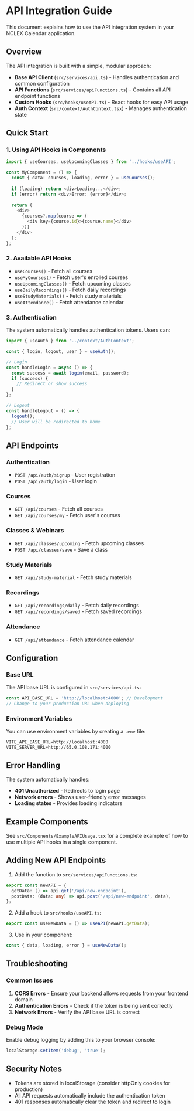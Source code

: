 # API Integration Guide

This document explains how to use the API integration system in your NCLEX Calendar application.

## Overview

The API integration is built with a simple, modular approach:
- **Base API Client** (`src/services/api.ts`) - Handles authentication and common configuration
- **API Functions** (`src/services/apiFunctions.ts`) - Contains all API endpoint functions
- **Custom Hooks** (`src/hooks/useAPI.ts`) - React hooks for easy API usage
- **Auth Context** (`src/context/AuthContext.tsx`) - Manages authentication state

## Quick Start

### 1. Using API Hooks in Components

```typescript
import { useCourses, useUpcomingClasses } from '../hooks/useAPI';

const MyComponent = () => {
  const { data: courses, loading, error } = useCourses();
  
  if (loading) return <div>Loading...</div>;
  if (error) return <div>Error: {error}</div>;
  
  return (
    <div>
      {courses?.map(course => (
        <div key={course.id}>{course.name}</div>
      ))}
    </div>
  );
};
```

### 2. Available API Hooks

- `useCourses()` - Fetch all courses
- `useMyCourses()` - Fetch user's enrolled courses
- `useUpcomingClasses()` - Fetch upcoming classes
- `useDailyRecordings()` - Fetch daily recordings
- `useStudyMaterials()` - Fetch study materials
- `useAttendance()` - Fetch attendance calendar

### 3. Authentication

The system automatically handles authentication tokens. Users can:

```typescript
import { useAuth } from '../context/AuthContext';

const { login, logout, user } = useAuth();

// Login
const handleLogin = async () => {
  const success = await login(email, password);
  if (success) {
    // Redirect or show success
  }
};

// Logout
const handleLogout = () => {
  logout();
  // User will be redirected to home
};
```

## API Endpoints

### Authentication
- `POST /api/auth/signup` - User registration
- `POST /api/auth/login` - User login

### Courses
- `GET /api/courses` - Fetch all courses
- `GET /api/courses/my` - Fetch user's courses

### Classes & Webinars
- `GET /api/classes/upcoming` - Fetch upcoming classes
- `POST /api/classes/save` - Save a class

### Study Materials
- `GET /api/study-material` - Fetch study materials

### Recordings
- `GET /api/recordings/daily` - Fetch daily recordings
- `GET /api/recordings/saved` - Fetch saved recordings

### Attendance
- `GET /api/attendance` - Fetch attendance calendar

## Configuration

### Base URL
The API base URL is configured in `src/services/api.ts`:

```typescript
const API_BASE_URL = 'http://localhost:4000'; // Development
// Change to your production URL when deploying
```

### Environment Variables
You can use environment variables by creating a `.env` file:

```env
VITE_API_BASE_URL=http://localhost:4000
VITE_SERVER_URL=http://65.0.108.171:4000
```

## Error Handling

The system automatically handles:
- **401 Unauthorized** - Redirects to login page
- **Network errors** - Shows user-friendly error messages
- **Loading states** - Provides loading indicators

## Example Components

See `src/Components/ExampleAPIUsage.tsx` for a complete example of how to use multiple API hooks in a single component.

## Adding New API Endpoints

1. Add the function to `src/services/apiFunctions.ts`:
```typescript
export const newAPI = {
  getData: () => api.get('/api/new-endpoint'),
  postData: (data: any) => api.post('/api/new-endpoint', data),
};
```

2. Add a hook to `src/hooks/useAPI.ts`:
```typescript
export const useNewData = () => useAPI(newAPI.getData);
```

3. Use in your component:
```typescript
const { data, loading, error } = useNewData();
```

## Troubleshooting

### Common Issues

1. **CORS Errors** - Ensure your backend allows requests from your frontend domain
2. **Authentication Errors** - Check if the token is being sent correctly
3. **Network Errors** - Verify the API base URL is correct

### Debug Mode

Enable debug logging by adding this to your browser console:
```javascript
localStorage.setItem('debug', 'true');
```

## Security Notes

- Tokens are stored in localStorage (consider httpOnly cookies for production)
- All API requests automatically include the authentication token
- 401 responses automatically clear the token and redirect to login

